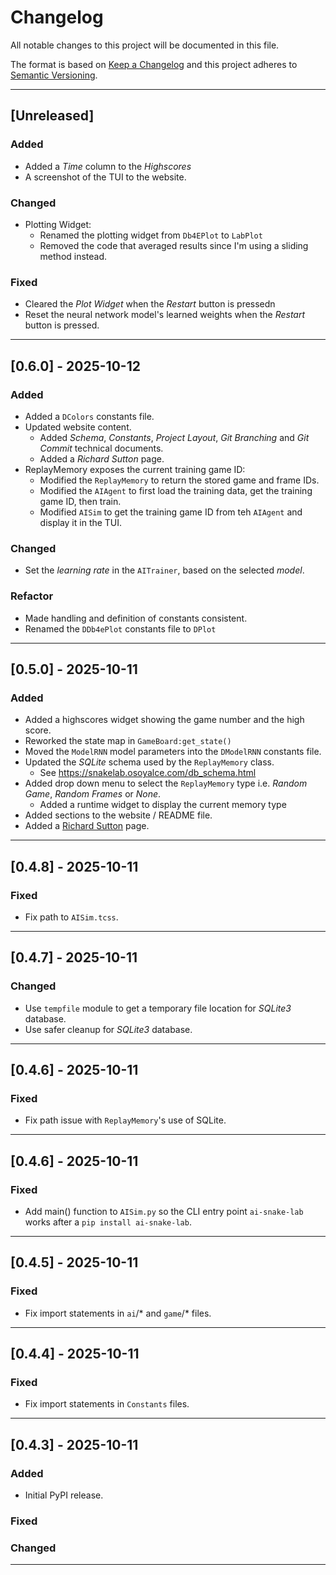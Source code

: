 # Changelog

All notable changes to this project will be documented in this file.

The format is based on [Keep a Changelog](https://keepachangelog.com/en/1.0.0/)
and this project adheres to [Semantic Versioning](https://semver.org/spec/v2.0.0.html).

---

## [Unreleased] 

### Added
- Added a *Time* column to the *Highscores*
- A screenshot of the TUI to the website.

### Changed
- Plotting Widget:
  - Renamed the plotting widget from `Db4EPlot` to `LabPlot`
  - Removed the code that averaged results since I'm using a sliding method instead.

### Fixed
- Cleared the *Plot Widget* when the *Restart* button is pressedn
- Reset the neural network model's learned weights when the *Restart* button is pressed.


---

## [0.6.0] - 2025-10-12

### Added
- Added a `DColors` constants file.
- Updated website content.
  - Added *Schema*, *Constants*, *Project Layout*, *Git Branching* and *Git Commit* technical documents.
  - Added a *Richard Sutton* page.
- ReplayMemory exposes the current training game ID:
  - Modified the `ReplayMemory` to return the stored game and frame IDs.
  - Modified the `AIAgent` to first load the training data, get the training game ID, then train.
  - Modified `AISim` to get the training game ID from teh `AIAgent` and display it in the TUI.

### Changed
- Set the *learning rate* in the `AITrainer`, based on the selected *model*.

### Refactor
- Made handling and definition of constants consistent.
- Renamed the `DDb4ePlot` constants file to `DPlot`

---

## [0.5.0] - 2025-10-11

### Added
- Added a highscores widget showing the game number and the high score.
- Reworked the state map in `GameBoard:get_state()`
- Moved the `ModelRNN` model parameters into the `DModelRNN` constants file.
- Updated the *SQLite* schema used by the `ReplayMemory` class.
  - See https://snakelab.osoyalce.com/db_schema.html
- Added drop down menu to select the `ReplayMemory` type i.e. *Random Game*, *Random Frames* or *None*.
    - Added a runtime widget to display the current memory type
- Added sections to the website / README file.
- Added a [Richard Sutton](https://snakelab.osoyalce.com//richart_sutton.html) page.

---

## [0.4.8] - 2025-10-11

### Fixed
- Fix path to `AISim.tcss`.

---

## [0.4.7] - 2025-10-11

### Changed
- Use `tempfile` module to get a temporary file location for *SQLite3* database.
- Use safer cleanup for *SQLite3* database.

---

## [0.4.6] - 2025-10-11


### Fixed
- Fix path issue with `ReplayMemory`'s use of SQLite.

---

## [0.4.6] - 2025-10-11

### Fixed
- Add main() function to `AISim.py` so the CLI entry point `ai-snake-lab` works after a `pip install ai-snake-lab`.

---

## [0.4.5] - 2025-10-11

### Fixed
- Fix import statements in `ai`/* and `game`/* files.

---

## [0.4.4] - 2025-10-11

### Fixed
- Fix import statements in `Constants` files.

---

## [0.4.3] - 2025-10-11

### Added
- Initial PyPI release.

### Fixed

### Changed

---
